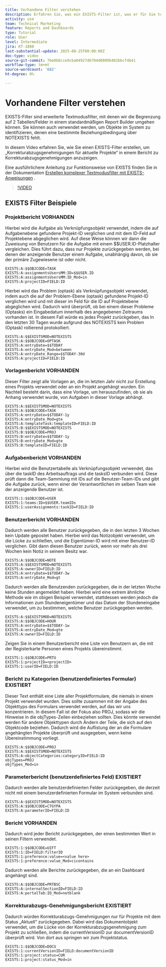 ```yaml
---
title: Vorhandene Filter verstehen
description: Erfahren Sie, was ein EXISTS-Filter ist, was er für Sie tun kann und wie Sie einen Filter von Grund auf neu erstellen können. Außerdem sehen Sie viele nützliche Beispiele für EXISTS-Filter.
activity: use
team: Technical Marketing
feature: Reports and Dashboards
type: Tutorial
role: User
level: Intermediate
jira: KT-1880
last-substantial-update: 2025-08-25T00:00:00Z
doc-type: video
source-git-commit: 7be0b8cce9cba04927d6704d0009b482bbcf4b41
workflow-type: tm+mt
source-wordcount: '682'
ht-degree: 0%

---
```


# Vorhandene Filter verstehen

EXISTS-Filter sind erweiterte Textmodusfilter, mit denen wir die Begrenzung auf 2 Tabellen/Felder in einem standardmäßigen Report Builder umgehen können. Sie können auch verwendet werden, um Objekte im System zu identifizieren, denen eine bestimmte Beziehungsbedingung über NOTEXISTS fehlt.

In diesem Video erfahren Sie, wie Sie einen EXISTS-Filter erstellen, um „Korrekturabzugsgenehmigungen für aktuelle Projekte“ in einem Bericht zu Korrekturabzugsgenehmigungen anzuzeigen.

Eine ausführlichere Anleitung zur Funktionsweise von EXISTS finden Sie in der Dokumentation [Erstellen komplexer Textmodusfilter mit EXISTS-Anweisungen](https://experienceleague.adobe.com/en/docs/workfront/using/reporting/reports/text-mode/create-complex-text-mode-filters-using-exists-statements) .

>[!VIDEO](https://video.tv.adobe.com/v/3471181/?quality=12&learn=on&enablevpops)

## EXISTS Filter Beispiele

### Projektbericht VORHANDEN

Hierbei wird die Aufgabe als Verknüpfungsobjekt verwendet, indem die auf Aufgabenebene gefundene Projekt-ID verglichen und mit dem ID-Feld auf Projektebene abgeglichen wird. Auf diese Weise können wir dann die Zuweisung von Benutzern für die Aufgabe mit einem $$USER.ID-Platzhalter vergleichen. Dies führt dazu, dass nur Projekte zurückgegeben werden, bei denen der anzeigende Benutzer einem
Aufgabe, unabhängig davon, ob sie der primäre Zugewiesene ist oder nicht.

```
EXISTS:A:$$OBJCODE=TASK
EXISTS:A:assignmentsUsersMM:ID=$$USER.ID
EXISTS:A:assignmentsUsersMM:ID_Mod=in
EXISTS:A:projectID=FIELD:ID
```


Hierbei wird das Problem (optask) als Verknüpfungsobjekt verwendet, indem auch die auf der Problem-Ebene (optask) gefundene Projekt-ID verglichen wird und mit dieser im Feld für die ID auf Projektebene abgeglichen wird. Dadurch wird überprüft, ob bei einem dieser Probleme (Optasks) ein Eingabedatum innerhalb des angegebenen Zeitraums vorhanden ist. In diesem Fall würde es jedes Projekt zurückgeben, das
In den letzten 30 Tagen wurde aufgrund des NOTEXISTS kein Problem (Optask) rollierend protokolliert.

```
EXISTS:A:$$EXISTSMOD=NOTEXISTS
EXISTS:A:$$OBJCODE=OPTASK
EXISTS:A:entryDate=$$TODAY
EXISTS:A:entryDate_Mod=between
EXISTS:A:entryDate_Range=$$TODAY-30d
EXISTS:A:projectID=FIELD:ID
```

### Vorlagenbericht VORHANDEN

Dieser Filter zeigt alle Vorlagen an, die im letzten Jahr nicht zur Erstellung eines Projekts verwendet oder an ein Projekt angehängt wurden. Ein Nachteil besteht darin, dass eine Vorlage, um herauszufinden, ob sie als Anhang verwendet wurde, von Aufgaben in dieser Vorlage abhängt.

```
EXISTS:A:$$EXISTSMOD=NOTEXISTS
EXISTS:A:$$OBJCODE=TASK
EXISTS:A:entryDate=$$TODAY-1y
EXISTS:A:entryDate_Mod=gte
EXISTS:A:templateTask:templateID=FIELD:ID
EXISTS:B:$$EXISTSMOD=NOTEXISTS
EXISTS:B:$$OBJCODE=PROJ
EXISTS:B:entryDate=$$TODAY-1y
EXISTS:B:entryDate_Mod=gte
EXISTS:B:templateID=FIELD:ID
```

### Aufgabenbericht VORHANDEN

Hierbei wird die Benutzertabelle als Verknüpfungsobjekt verwendet, das über die taskID des Arbeitsauftrags und die tasksID verbunden wird. Diese prüft dann die Team-Sammlung mit IDs auf die Benutzer-Team-IDs und gibt die Aufgabe zurück, wenn einer der Verantwortlichen im selben Team wie der anzeigende Benutzer ist.

```
EXISTS:1:$$OBJCODE=USER
EXISTS:1:teams:ID=$$USER.teamIDs
EXISTS:1:userAssignments:taskID=FIELD:ID
```

### Benutzerbericht VORHANDEN

Dadurch werden alle Benutzer zurückgegeben, die in den letzten 3 Wochen kein Update gepostet haben. Hierbei wird das Notizobjekt verwendet, um die Lücke zu schließen, und die Eigentümer-ID wird mit einer Benutzer-ID verglichen. Gibt dann diesen Benutzer zurück, wenn vor mehr als drei Wochen kein Notiz in seinem Besitz war.

```
EXISTS:A:$$OBJCODE=NOTE
EXISTS:A:$$EXISTSMOD=NOTEXISTS
EXISTS:A:ownerID=FIELD:ID
EXISTS:A:entryDate=$$TODAY-3w
EXISTS:A:entryDate_Mod=gt
```

Dadurch werden alle Benutzenden zurückgegeben, die in der letzten Woche keine Stunden angemeldet haben. Hierbei wird eine extrem ähnliche Methode wie im obigen Beispiel verwendet, stattdessen werden jedoch die Informationen zum Stundeneigentümer und das Datum der Stundeneingabe verwendet, um zu bestimmen, welche Benutzer zurückgegeben werden.

```
EXISTS:A:$$EXISTSMOD=NOTEXISTS
EXISTS:A:$$OBJCODE=HOUR
EXISTS:A:entryDate=$$TODAY-1w
EXISTS:A:entryDate_Mod=gte
EXISTS:A:ownerID=FIELD:ID
```

Zeigen Sie in einem Benutzerbericht eine Liste von Benutzern an, die mit der Registerkarte Personen eines Projekts übereinstimmt.

```
EXISTS:1:$$OBJCODE=PRTU
EXISTS:1:projectID=<projectID>
EXISTS:1:userID=FIELD:ID
```

### Bericht zu Kategorien (benutzerdefiniertes Formular) EXISTIERT

Dieser Text enthält eine Liste aller Projektformulare, die niemals in einem Projekt verwendet wurden. Dies sollte zusammen mit der Angabe des Objekttyps des Formulars verwendet werden, auf das wir uns konzentrieren. In diesem Fall ist der Fokus also PROJ, sodass wir die Hinweise in die objTypes-Zeilen einbeziehen sollten. Dies könnte verwendet werden
für andere Objekttypen durch Ändern der Teile, die sich auf den Objektcode beziehen. Dadurch wird die Auflistung der an die Formulare angehängten Projekte überprüft und ausgegeben, wenn keine Übereinstimmung vorliegt.

```
EXISTS:A:$$OBJCODE=PROJ
EXISTS:A:$$EXISTSMOD=NOTEXISTS
EXISTS:A:objectCategories:categoryID=FIELD:ID
objTypes=PROJ
objTypes_Mod=in
```

### Parameterbericht (benutzerdefiniertes Feld) EXISTIERT

Dadurch werden alle benutzerdefinierten Felder zurückgegeben, die derzeit nicht mit einem benutzerdefinierten Formular im System verbunden sind.

```
EXISTS:A:$$EXISTSMOD=NOTEXISTS
EXISTS:A:$$OBJCODE=CTGYPA
EXISTS:A:parameterID=FIELD:ID
```

### Bericht VORHANDEN

Dadurch wird jeder Bericht zurückgegeben, der einen bestimmten Wert in seinen Filtern verwendet.

```
EXISTS:1:$$OBJCODE=UIFT
EXISTS:1:ID=FIELD:filterID
EXISTS:1:preference:value=<value here>
EXISTS:1:preference:value_Mod=cicontains
```

Dadurch werden alle Berichte zurückgegeben, die an ein Dashboard angehängt sind.

```
EXISTS:A:$$OBJCODE=PRTBSC
EXISTS:A:internalSectionID=FIELD:ID
EXISTS:A:portalTab:ID_Mod=notblank
```

### Korrekturabzugs-Genehmigungsbericht EXISTIERT

Dadurch würden Korrekturabzugs-Genehmigungen nur für Projekte mit dem Status „Aktuell“ zurückgegeben. Dabei wird das Dokumentobjekt verwendet, um die Lücke von der Korrekturabzugsgenehmigung zum Projekt zu schließen, indem die currentVersionID zur documentVersionID überprüft wird. Von dort aus springen wir zum Projektstatus.

```
EXISTS:1:$$OBJCODE=DOCU
EXISTS:1:currentVersionID=FIELD:documentVersionID
EXISTS:1:project:status=CUR
EXISTS:1:project:status_Mod=in
```
